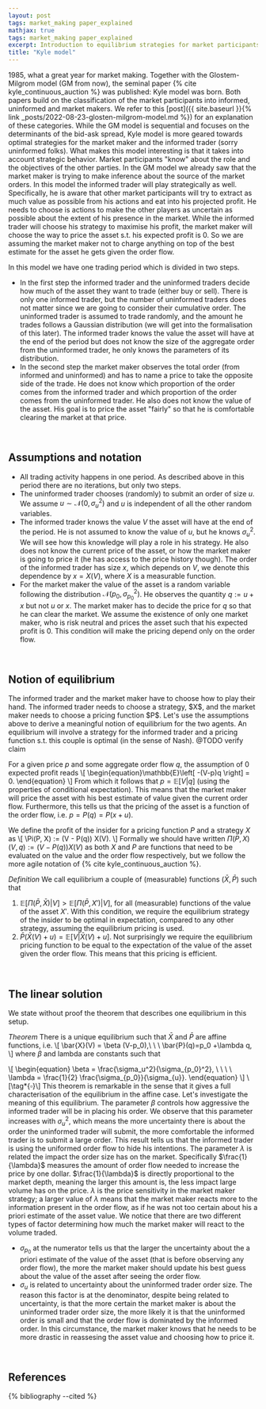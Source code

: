 ```yaml
---
layout: post
tags: market_making paper_explained
mathjax: true
tags: market_making paper_explained
excerpt: Introduction to equilibrium strategies for market participants
title: "Kyle model"
---
```



1985, what a great year for market making. Together with the Glostem-Milgrom model (GM from now), the seminal paper 
{% cite kyle_continuous_auction %} was published: Kyle model was born. 
Both papers build on the classification of the market participants into informed, uninformed and market makers. 
We refer to this [post]({{ site.baseurl }}{% link _posts/2022-08-23-glosten-milgrom-model.md %}) 
for an explanation of these categories. While the GM model is sequential and focuses on the determinants of the 
bid-ask spread, Kyle model is more geared towards optimal strategies for the market maker and the informed trader
(sorry uninformed folks). What makes this model interesting is that it takes into account strategic behavior. 
Market participants "know" about the
role and the objectives of the other parties. In the GM model we already saw that the market maker is trying to make 
inference about the source of the market orders. In this model the informed trader will play strategically as well. 
Specifically, he is aware that other market participants will try to extract as much value as possible from his actions
and eat into his projected profit. He needs to choose is actions to make the other players as uncertain as possible about
the extent of his presence in the market. While the informed trader will choose his strategy to maximise his profit, 
the market maker will choose the way to price the asset s.t. his expected profit is $0$. So we are assuming the market 
maker not to charge anything on top of the best estimate for the asset he gets given the order flow.

In this model we have one trading period which is divided in two steps. 

- In the first step the informed trader and the uninformed traders decide how much of the asset they want to trade (either buy or sell). There is only one informed trader, but the number of  uninformed traders does not matter since we are going to consider their cumulative order. The uninformed trader is assumed to trade randomly, and the amount he trades follows a Gaussian distribution (we will get into the formalisation of this later). The informed trader knows the value the asset will have at the end of the period but does not know the size of the aggregate order from the uninformed trader, he only knows the parameters of its distribution. 
- In the second step the market maker observes the total order (from informed and uninformed) and has to name a price to take the opposite side of the trade. He does not know which proportion of the order comes from the informed trader and which proportion of the order comes from the uninformed trader.  He also does not know the value of the asset. His goal is to price the asset "fairly" so that he is comfortable clearing the market at that price. 

<br>  

<h2>
  Assumptions and notation
</h2>

- All trading activity happens in one period. As described above in this period there are no iterations, but only two steps.
- The uninformed trader chooses (randomly) to submit an order of size $u$. We assume $u\sim\mathcal{N}(0, \sigma^2_u)$ and $u$ is independent of all the other random variables.
- The informed trader knows the value $V$ the asset will have at the end of the period. He is not assumed to know the value of $u$, but he knows $\sigma^2_u$. We will see how this knowledge will play a role in his strategy. He also does not know the current price of the asset, or how the market maker is going to price it (he has access to the price history though). The order of the informed trader has size $x$, which depends on $V$, we denote this dependence by $x=X\left(V\right)$, where $X$ is a measurable function. 
- For the market maker the value of the asset is a random variable following the distribution $\mathcal{N}(p_0, \sigma^2_{p_0})$. 
  He observes the quantity $q:=u+x$ but not $u$ or $x$. The market maker has to decide the price for $q$ so that he can clear the market. We assume the existence of only one market maker, who is risk neutral and prices the asset such that his expected profit is $0$. This condition will make the pricing depend only on the order flow.

<br>  


<h2>
  Notion of equilibrium
</h2>
The informed trader and the market maker have to choose how to play their hand. 
The informed trader needs to choose a strategy, $X$, and the market maker needs to choose a pricing function $P$.
Let's use the assumptions above to derive a meaningful notion of equilibrium for the two agents. An equilibrium
will involve a strategy for the informed trader and a pricing function s.t. this couple is optimal (in the sense of Nash). @TODO verify claim

For a given price $p$ and some aggregate order flow $q$, the assumption of $0$ expected profit reads
\\[
\begin{equation}\mathbb{E}\left[ -(V-p)q \right] = 0. \end{equation}
\\]
From which it follows that $p=\mathbb{E}\left[V\vert q\right]$ (using the properties of conditional expectation).
This means that the market maker will price the asset with his best estimate of value given the current order flow. 
Furthermore, this tells us that the pricing of the asset is a function of the order flow, i.e. $p=P(q)=P(x+u)$.

We define the profit of the insider for a pricing function $P$ and a strategy $X$ as 
\\[
\Pi(P, X) := (V - P(q)) X(V).
\\]
Formally we should have written $\Pi(P, X)(V, q) := (V - P(q)) X(V)$ as both $X$ and $P$ are functions that need to
be evaluated on the value and the order flow respectively, but we follow the more agile notation of {% cite kyle_continuous_auction %}.


*Definition* We call equilibrium a couple of (measurable) functions $(\bar{X}, \bar{P})$ such that 
1. $\mathbb{E}\left[\Pi(\bar{P}, \bar{X})\vert V\right]>\mathbb{E}\left[\Pi(\bar{P}, X')\vert V\right]$, for all (measurable) 
functions of the value of the asset $X'$. With this condition, we require the equilibrium strategy of the insider
to be optimal in expectation, compared to any other strategy, assuming the equilibrium pricing is used.
2. $\bar{P}\left(\bar{X}\left(V\right)+u\right)=\mathbb{E}[V\vert \bar{X}(V)+u]$. Not surprisingly we
require the equilibrium pricing function to be equal to the expectation of the value of the asset given the order flow.
This means that this pricing is efficient.


<br>  


<h2>
  The linear solution
</h2>
We state without proof the theorem that describes one equilibrium in this setup.

*Theorem* There is a unique equilibrium such that $\bar{X}$ and $\bar{P}$ are affine functions, i.e.
\\[
\bar{X}(V) = \beta (V-p_0),\ \ \ \bar{P}(q)=p_0 +\lambda q,
\\]
where $\beta$ and lambda are constants such that 

\\[
  \begin{equation}
    \beta = \frac{\sigma_u^2}{\sigma_{p_0}^2}, \ \ \ \ \lambda = \frac{1}{2} \frac{\sigma_{p_0}}{\sigma_{u}}.
  \end{equation}
\\]
\\[\tag*{$\square$}\\]
This theorem is remarkable in the sense that it gives a full characterisation of the equilibrium in the affine case. 
Let's investigate the meaning of this equilibrium. 
The parameter $\beta$ controls how aggressive the informed trader will be in placing his order. We observe that this parameter increases with $\sigma_u^2$, which means the more uncertainty there is about the order the uninformed trader will submit, the more comfortable the informed trader is to submit a large order. This result tells us that the informed trader is using the uniformed order flow to hide his intentions.
The parameter $\lambda$ is related the impact the order size has on the market. Specifically  $\frac{1}{\lambda}$ measures the amount of order flow needed to increase the price by one dollar. $\frac{1}{\lambda}$ is directly proportional to the market depth, meaning the larger this amount is, the less impact large volume has on the price. $\lambda$ is the price sensitivity in the market maker strategy; a larger value of $\lambda$ means that the market maker reacts more to the information present in the order flow, as if he was not too certain about his a priori estimate of the asset value.
We notice that there are two different types of factor determining how much the market maker will react to the volume traded. 

- $\sigma_{p_0}$ at the numerator tells us that the larger the uncertainty about the a priori estimate of the value of the asset (that is before observing any order flow), the more the market maker should update his best guess about the value of the asset after seeing the order flow. 
- $\sigma_{u}$ is related to uncertainty about the uninformed trader order size. The reason this factor is at the denominator, despite being related to uncertainty, is that the more certain the market maker is about the uninformed trader order size, the more likely it is that the uninformed order is small and that the order flow is dominated by the informed order. In this circumstance, the market maker knows that he needs to be more drastic in reassesing the asset value and choosing how to price it.

<br>  

## References
{% bibliography --cited %}
